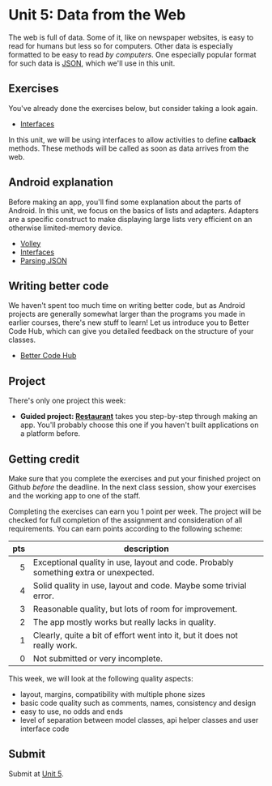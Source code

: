 # Unit 5: Data from the Web

The web is full of data. Some of it, like on newspaper websites, is easy to read for humans but less so for computers. Other data is especially formatted to be easy to read *by computers*. One especially popular format for such data is [JSON](https://www.json.org), which we'll use in this unit.


## Exercises

You've already done the exercises below, but consider taking a look again.

- [Interfaces](/java-exercises/interfaces)

In this unit, we will be using interfaces to allow activities to define **calback** methods. These methods will be called as soon as data arrives from the web.


## Android explanation

Before making an app, you'll find some explanation about the parts of Android. In this unit, we focus on the basics of lists and adapters. Adapters are a specific construct to make displaying large lists very efficient on an otherwise limited-memory device.

- [Volley](/android-reference/volley)
- [Interfaces](/android-reference/interfaces)
- [Parsing JSON](/android-reference/parsing-json)


## Writing better code

We haven't spent too much time on writing better code, but as Android projects are generally somewhat larger than the programs you made in earlier courses, there's new stuff to learn! Let us introduce you to Better Code Hub, which can give you detailed feedback on the structure of your classes.

- [Better Code Hub](/guides/better-code-hub)


## Project

There's only one project this week:

- **Guided project: [Restaurant](/guided/restaurant)** takes you step-by-step through making an app. You'll probably choose this one if you haven't built applications on a platform before.


## Getting credit

Make sure that you complete the exercises and put your finished project on Github *before* the deadline. In the next class session, show your exercises and the working app to one of the staff.

Completing the exercises can earn you 1 point per week. The project will be checked for full completion of the assignment and consideration of all requirements. You can earn points according to the following scheme:

| pts | description                                                                          |  
| --: | ------------------------------------------------------------------------------------ |  
|   5 | Exceptional quality in use, layout and code. Probably something extra or unexpected. |  
|   4 | Solid quality in use, layout and code. Maybe some trivial error.                     |  
|   3 | Reasonable quality, but lots of room for improvement.                                |  
|   2 | The app mostly works but really lacks in quality.                                    |  
|   1 | Clearly, quite a bit of effort went into it, but it does not really work.            |  
|   0 | Not submitted or very incomplete.                                                    |  

This week, we will look at the following quality aspects:

- layout, margins, compatibility with multiple phone sizes
- basic code quality such as comments, names, consistency and design
- easy to use, no odds and ends
- level of separation between model classes, api helper classes and user interface code


## Submit

Submit at [Unit 5](/submit/unit-5).